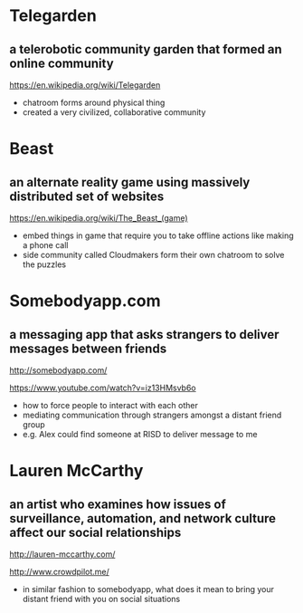 # Telegarden
a telerobotic community garden that formed an online community
-
https://en.wikipedia.org/wiki/Telegarden
- chatroom forms around physical thing
- created a very civilized, collaborative community

# Beast
an alternate reality game using massively distributed set of websites
-
https://en.wikipedia.org/wiki/The_Beast_(game)
- embed things in game that require you to take offline actions like making a phone call
- side community called Cloudmakers form their own chatroom to solve the puzzles

# Somebodyapp.com
a messaging app that asks strangers to deliver messages between friends 
-
http://somebodyapp.com/

https://www.youtube.com/watch?v=iz13HMsvb6o
- how to force people to interact with each other
- mediating communication through strangers amongst a distant friend group
- e.g. Alex could find someone at RISD to deliver message to me

# Lauren McCarthy
an artist who examines how issues of surveillance, automation, and network culture affect our social relationships
-
http://lauren-mccarthy.com/

http://www.crowdpilot.me/
- in similar fashion to somebodyapp, what does it mean to bring your distant friend with you on social situations
